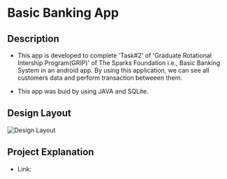 # Basic Banking App
## Description
- This app is developed to complete 'Task#2' of 'Graduate Rotational Intership Program(GRIP)' of The Sparks Foundation i.e., Basic Banking System in an android app. By using this
  application, we can see all customers data and perform transaction betweeen them.

- This app was buid by using JAVA and SQLite.

## Design Layout

![Design Layout](https://user-images.githubusercontent.com/68188826/125454858-93edaa5b-e2c7-401d-a6dc-887f17ae94a1.jpg)

## Project Explanation

- Link:  
